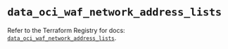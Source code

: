 # `data_oci_waf_network_address_lists`

Refer to the Terraform Registry for docs: [`data_oci_waf_network_address_lists`](https://registry.terraform.io/providers/hashicorp/oci/7.19.0/docs/data-sources/waf_network_address_lists).
